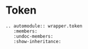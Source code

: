 # Token

```{eval-rst}
.. automodule:: wrapper.token
   :members:
   :undoc-members:
   :show-inheritance:
```
